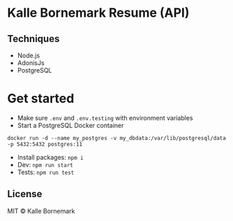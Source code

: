 # Kalle Bornemark Resume (API)

## Techniques
* Node.js
* AdonisJs
* PostgreSQL

# Get started
* Make sure `.env` and `.env.testing` with environment variables
* Start a PostgreSQL Docker container
```
docker run -d --name my_postgres -v my_dbdata:/var/lib/postgresql/data -p 5432:5432 postgres:11
```
* Install packages: `npm i`
* Dev: `npm run start`
* Tests: `npm run test`

## License

MIT © Kalle Bornemark
